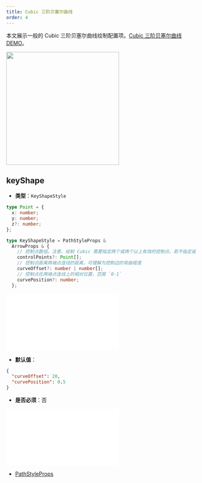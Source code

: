 ```yaml
---
title: Cubic 三阶贝塞尔曲线
order: 4
---
```


本文展示一般的 Cubic 三阶贝塞尔曲线绘制配置项。[Cubic 三阶贝塞尔曲线 DEMO](/zh/examples/item/defaultEdges#cubic)。

<img src="https://mdn.alipayobjects.com/huamei_qa8qxu/afts/img/A*NBvARqo-yacAAAAAAAAAAAAADmJ7AQ/original" width=300 />

## keyShape

- **类型**：`KeyShapeStyle`

```ts
type Point = {
  x: number;
  y: number;
  z?: number;
};

type KeyShapeStyle = PathStyleProps &
  ArrowProps & {
    // 控制点数组。注意，绘制 Cubic 需要指定两个或两个以上有效的控制点。若不指定或者只有一个控制点时，将会通过 `curveOffset` 和 `curvePosition` 计算得到对应的控制点
    controlPoints?: Point[];
    // 控制点距离两端点连线的距离，可理解为控制边的弯曲程度
    curveOffset?: number | number[];
    // 控制点在两端点连线上的相对位置，范围 `0-1`
    curvePosition?: number;
  };
```

<embed src="../../../common/ArrowStyle.zh.md"></embed>

- **默认值**：

```json
{
  "curveOffset": 20,
  "curvePosition": 0.5
}
```

- **是否必须**：否

<embed src="../../../common/EdgeShapeStyles.zh.md"></embed>

- [PathStyleProps](../../shape/PathStyleProps.zh.md)
